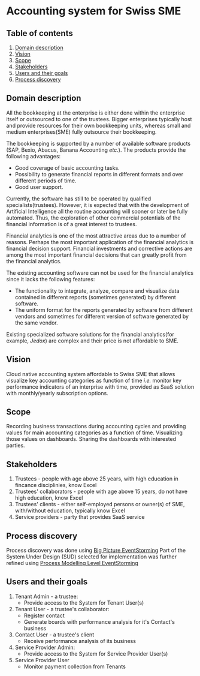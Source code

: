 # Accounting system for Swiss SME

## Table of contents
1. [Domain description](#domain-description)
2. [Vision](#vision)
3. [Scope](#scope)
4. [Stakeholders](#stakeholders)
5. [Users and their goals](#users-and-their-goals)
6. [Process discovery](#process-discovery)

## Domain description

All the bookkeeping at the enterprise is either done within the enterprise itself
or outsourced to one of the trustees. Bigger enterprises typically host and provide resources for their own bookkeeping units, whereas small and medium enterprises(SME) fully outsource their bookkeeping.

The bookkeeping is supported by
a number of available software products (SAP, Bexio, Abacus, Banana Accounting
*etc.*). The products provide the following advantages:

* Good coverage of basic accounting tasks.
* Possibility to generate financial reports in different formats and over different
periods of time.
* Good user support.

Currently, the software has still to be operated by qualified specialists(trustees).
However, it is expected that with the development of Artificial Intelligence all the
routine accounting will sooner or later be fully automated. Thus, the exploration
of other commercial potentials of the financial information is of a great interest to
trustees.

Financial analytics is one of the most attractive areas due to a number of reasons.
Perhaps the most important application of the financial analytics is financial decision
support. Financial investments and corrective actions are among the most
important financial decisions that can greatly profit from the financial analytics.

The existing accounting software can not be used for the financial analytics since
it lacks the following features:

* The functionality to integrate, analyze, compare and visualize data contained
in different reports (sometimes generated) by different software.
* The uniform format for the reports generated by software from different vendors and sometimes
for different version of software generated by the same vendor.

Existing specialized software solutions for the financial analytics(for example, *Jedox*) are complex and their price is not affordable to SME.

## Vision
Cloud native accounting system affordable to Swiss SME that allows visualize key accounting categories as function of time *i.e.* monitor key performance indicators of an interprise with time, provided as SaaS solution with monthly/yearly subscription options.

## Scope
Recording business transactions during accounting cycles and providing values for main accounting categories as a function of time. Visualizing those values on dashboards. Sharing the dashboards with interested parties.

## Stakeholders
1. Trustees - people with age above 25 years, with high education in fincance disciplinies, know Excel
2. Trustees' collaborators - people with age above 15 years, do not have high education, know Excel
3. Trustees' clients - either self-employed persons or owner(s) of SME, with/without education, typically know Excel
4. Service providers - party that provides SaaS service

## Process discovery
Process discovery was done using [Big Picture EventStorming](./docs/big-picture.md)
Part of the System Under Design (SUD) selected for implementation was further refined using
[Process Modelling Level EventStorming](docs/process-modelling.md)

## Users and their goals

1. Tenant Admin - a trustee:
    * Provide access to the System for Tenant User(s)
2. Tenant User - a trustee's collaborator:
    * Register contact 
    * Generate boards with performance analysis for it's Contact's business 
3. Contact User - a trustee's client
    * Receive performance analysis of its business
4. Service Provider Admin:
    * Provide access to the System for Service Provider User(s)
5. Service Provider User
    * Monitor payment collection from Tenants






